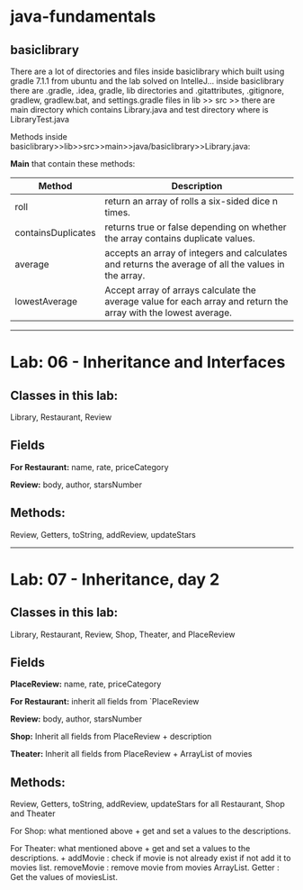 # java-fundamentals

## basiclibrary

There are a lot of directories and files inside basiclibrary which built using gradle 7.1.1 from ubuntu
and the lab solved on IntelleJ... inside basiclibrary there are .gradle, .idea, gradle, lib directories
and .gitattributes, .gitignore, gradlew, gradlew.bat, and settings.gradle files
in lib >> src >> there are main directory which contains Library.java and test directory where is LibraryTest.java

Methods inside basiclibrary>>lib>>src>>main>>java/basiclibrary>>Library.java:

**Main** that contain these methods:

| Method             | Description                                                                                                     |
| ------------------ | --------------------------------------------------------------------------------------------------------------- |
| roll               | return an array of rolls a six-sided dice n times.                                                              |
| containsDuplicates | returns true or false depending on whether the array contains duplicate values.                                 |
| average            | accepts an array of integers and calculates and returns the average of all the values in the array.             |
| lowestAverage      | Accept array of arrays calculate the average value for each array and return the array with the lowest average. |

---

# Lab: 06 - Inheritance and Interfaces

## Classes in this lab:

Library, Restaurant, Review

## Fields

**For Restaurant:** name, rate, priceCategory

**Review:** body, author, starsNumber

## Methods:

Review, Getters, toString, addReview, updateStars

---

# Lab: 07 - Inheritance, day 2

## Classes in this lab:

Library, Restaurant, Review, Shop, Theater, and PlaceReview

## Fields

**PlaceReview:** name, rate, priceCategory

**For Restaurant:** inherit all fields from `PlaceReview

**Review:** body, author, starsNumber

**Shop:** Inherit all fields from PlaceReview + description

**Theater:** Inherit all fields from PlaceReview + ArrayList of movies

## Methods:

Review, Getters, toString, addReview, updateStars for all Restaurant, Shop and Theater

For Shop: what mentioned above + get and set a values to the descriptions.

For Theater: what mentioned above + get and set a values to the descriptions. + addMovie : check if movie is not already exist if not add it to movies list.
removeMovie : remove movie from movies ArrayList.
Getter : Get the values of moviesList.

